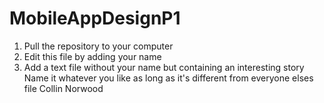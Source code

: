 # MobileAppDesignP1

1. Pull the repository to your computer
2. Edit this file by adding your name
3. Add a text file without your name but containing an interesting story
  Name it whatever you like as long as it's different from everyone elses file
Collin Norwood
